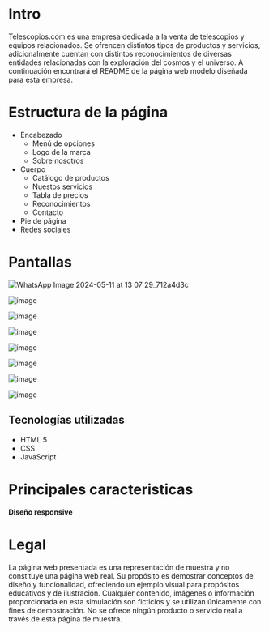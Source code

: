 # Intro

Telescopios.com es una empresa dedicada a la venta de telescopios y equipos relacionados. Se ofrencen distintos tipos de productos y servicios, adicionalmente cuentan con distintos reconocimientos de diversas entidades relacionadas con la exploración del cosmos y el universo.
A continuación encontrará el README de la página web modelo diseñada para esta empresa.

# Estructura de la página
 - Encabezado
   - Menú de opciones
   - Logo de la marca
   - Sobre nosotros
 - Cuerpo
   - Catálogo de productos
   - Nuestos servicios
   - Tabla de precios
   - Reconocimientos
   - Contacto
 - Pie de página
  - Redes sociales 

# Pantallas

![WhatsApp Image 2024-05-11 at 13 07 29_712a4d3c](https://github.com/TommyRG10/TELESCOPIOS/assets/169410551/21f8cc0d-ad75-4369-aaff-83f3fb6cb7e5)

![image](https://github.com/TommyRG10/TELESCOPIOS/assets/169410551/83c32b3b-50c4-4015-b739-e87716d43f09)

![image](https://github.com/TommyRG10/TELESCOPIOS/assets/169410551/2355eba9-41d4-48b5-9a77-66624c9f4786)

![image](https://github.com/TommyRG10/TELESCOPIOS/assets/169410551/93805fbe-ccb0-4ca6-a600-a46dde830ee9)

![image](https://github.com/TommyRG10/TELESCOPIOS/assets/169410551/03039740-3355-445f-b0e8-b65cb04834d3)

![image](https://github.com/TommyRG10/TELESCOPIOS/assets/169410551/0eea2b5f-069b-40cb-8365-6b4e32a95882)

![image](https://github.com/TommyRG10/TELESCOPIOS/assets/169410551/35f9f4cf-5b23-48e8-baa0-7b7ca6ae4044)

![image](https://github.com/TommyRG10/TELESCOPIOS/assets/169410551/458c5969-acde-48a0-90c4-6d1d3112018c)


## Tecnologías utilizadas

- HTML 5
- CSS
- JavaScript

# Principales caracteristicas

**Diseño responsive**

# Legal

La página web presentada es una representación de muestra y no constituye una página web real. Su propósito es demostrar conceptos de diseño y funcionalidad, ofreciendo un ejemplo visual para propósitos educativos y de ilustración. Cualquier contenido, imágenes o información proporcionada en esta simulación son ficticios y se utilizan únicamente con fines de demostración. No se ofrece ningún producto o servicio real a través de esta página de muestra.
